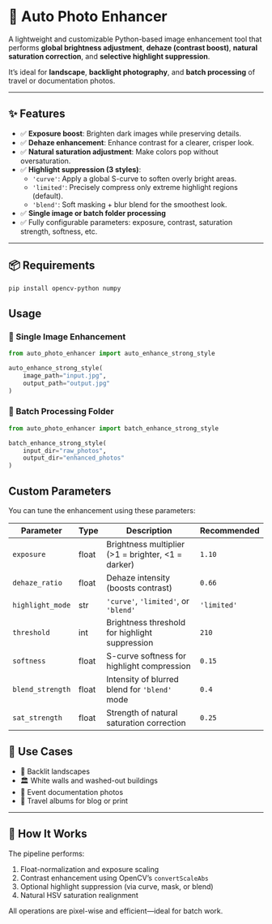 # 📸 Auto Photo Enhancer

A lightweight and customizable Python-based image enhancement tool that performs **global brightness adjustment**, **dehaze (contrast boost)**, **natural saturation correction**, and **selective highlight suppression**.

It’s ideal for **landscape**, **backlight photography**, and **batch processing** of travel or documentation photos.

---

## ✨ Features

- ✅ **Exposure boost**: Brighten dark images while preserving details.
- ✅ **Dehaze enhancement**: Enhance contrast for a clearer, crisper look.
- ✅ **Natural saturation adjustment**: Make colors pop without oversaturation.
- ✅ **Highlight suppression (3 styles)**:
    - `'curve'`: Apply a global S-curve to soften overly bright areas.
    - `'limited'`: Precisely compress only extreme highlight regions (default).
    - `'blend'`: Soft masking + blur blend for the smoothest look.
- ✅ **Single image or batch folder processing**
- ✅ Fully configurable parameters: exposure, contrast, saturation strength, softness, etc.

---

## 📦 Requirements

```bash
pip install opencv-python numpy
```

## Usage

### 🔹 Single Image Enhancement

```python
from auto_photo_enhancer import auto_enhance_strong_style

auto_enhance_strong_style(
    image_path="input.jpg",
    output_path="output.jpg"
)
```

### 🔹 Batch Processing Folder

```python
from auto_photo_enhancer import batch_enhance_strong_style

batch_enhance_strong_style(
    input_dir="raw_photos",
    output_dir="enhanced_photos"
)
```

## Custom Parameters

You can tune the enhancement using these parameters:

| Parameter | Type | Description | Recommended |
| --- | --- | --- | --- |
| `exposure` | float | Brightness multiplier (>1 = brighter, <1 = darker) | `1.10` |
| `dehaze_ratio` | float | Dehaze intensity (boosts contrast) | `0.66` |
| `highlight_mode` | str | `'curve'`, `'limited'`, or `'blend'` | `'limited'` |
| `threshold` | int | Brightness threshold for highlight suppression | `210` |
| `softness` | float | S-curve softness for highlight compression | `0.15` |
| `blend_strength` | float | Intensity of blurred blend for `'blend'` mode | `0.4` |
| `sat_strength` | float | Strength of natural saturation correction | `0.25` |

## 💬 Use Cases

- 🌄 Backlit landscapes
- 🏛 White walls and washed-out buildings
- 🎉 Event documentation photos
- 🧳 Travel albums for blog or print

---

## 📘 How It Works

The pipeline performs:

1. Float-normalization and exposure scaling
2. Contrast enhancement using OpenCV’s `convertScaleAbs`
3. Optional highlight suppression (via curve, mask, or blend)
4. Natural HSV saturation realignment

All operations are pixel-wise and efficient—ideal for batch work.
